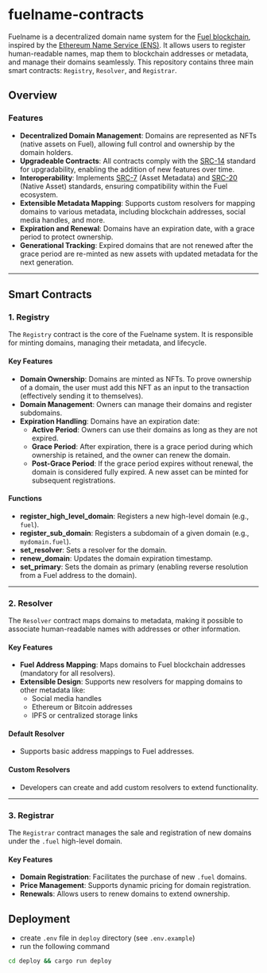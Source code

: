 # fuelname-contracts

Fuelname is a decentralized domain name system for the [Fuel blockchain](https://fuel.network/), inspired by
the [Ethereum Name Service (ENS)](https://ens.domains/). It allows users to register human-readable names, map them to
blockchain addresses or metadata, and manage their domains seamlessly. This repository contains three main smart
contracts: `Registry`, `Resolver`, and `Registrar`.

## Overview

### Features

- **Decentralized Domain Management**: Domains are represented as NFTs (native assets on Fuel), allowing full control
  and ownership by the domain holders.
- **Upgradeable Contracts**: All contracts comply with
  the [SRC-14](https://docs.fuel.network/docs/sway-standards/src-14-simple-upgradeable-proxies/) standard for
  upgradability, enabling the addition of new features over time.
- **Interoperability**: Implements [SRC-7](https://docs.fuel.network/docs/sway-standards/src-7-asset-metadata/) (Asset
  Metadata) and [SRC-20](https://docs.fuel.network/docs/sway-standards/src-20-native-asset/) (Native Asset) standards,
  ensuring compatibility within the Fuel ecosystem.
- **Extensible Metadata Mapping**: Supports custom resolvers for mapping domains to various metadata, including
  blockchain addresses, social media handles, and more.
- **Expiration and Renewal**: Domains have an expiration date, with a grace period to protect ownership.
- **Generational Tracking**: Expired domains that are not renewed after the grace period are re-minted as new assets
  with updated metadata for the next generation.

---

## Smart Contracts

### 1. **Registry**

The `Registry` contract is the core of the Fuelname system. It is responsible for minting domains, managing their
metadata, and lifecycle.

#### Key Features

- **Domain Ownership**: Domains are minted as NFTs. To prove ownership of a domain, the user must add this NFT as an
  input to the transaction (effectively sending it to themselves).
- **Domain Management**: Owners can manage their domains and register subdomains.
- **Expiration Handling**: Domains have an expiration date:
    - **Active Period**: Owners can use their domains as long as they are not expired.
    - **Grace Period**: After expiration, there is a grace period during which ownership is retained, and the owner can
      renew the domain.
    - **Post-Grace Period**: If the grace period expires without renewal, the domain is considered fully expired. A new
      asset can be minted for subsequent registrations.

#### Functions

- **register_high_level_domain**: Registers a new high-level domain (e.g., `fuel`).
- **register_sub_domain**: Registers a subdomain of a given domain (e.g., `mydomain.fuel`).
- **set_resolver**: Sets a resolver for the domain.
- **renew_domain**: Updates the domain expiration timestamp.
- **set_primary**: Sets the domain as primary (enabling reverse resolution from a Fuel address to the domain).

---

### 2. **Resolver**

The `Resolver` contract maps domains to metadata, making it possible to associate human-readable names with addresses or
other information.

#### Key Features

- **Fuel Address Mapping**: Maps domains to Fuel blockchain addresses (mandatory for all resolvers).
- **Extensible Design**: Supports new resolvers for mapping domains to other metadata like:
    - Social media handles
    - Ethereum or Bitcoin addresses
    - IPFS or centralized storage links

#### Default Resolver

- Supports basic address mappings to Fuel addresses.

#### Custom Resolvers

- Developers can create and add custom resolvers to extend functionality.

---

### 3. **Registrar**

The `Registrar` contract manages the sale and registration of new domains under the `.fuel` high-level domain.

#### Key Features

- **Domain Registration**: Facilitates the purchase of new `.fuel` domains.
- **Price Management**: Supports dynamic pricing for domain registration.
- **Renewals**: Allows users to renew domains to extend ownership.

## Deployment

- create `.env` file in `deploy` directory (see `.env.example`)
- run the following command
```bash
cd deploy && cargo run deploy
```

